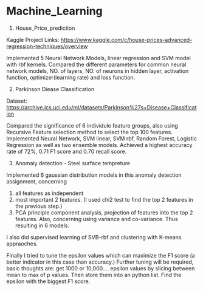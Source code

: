 # Machine_Learning

1. House_Price_prediction

Kaggle Project Links: https://www.kaggle.com/c/house-prices-advanced-regression-techniques/overview

Implemented 5 Neural Network Models, linear regression and SVM model with rbf kernels. Compared the different parameters for common neural network models, NO. of layers, NO. of neurons in hidden layer, activation function, optimizer(learning rate) and loss function.

2. Parkinson Diease Classification

Dataset: https://archive.ics.uci.edu/ml/datasets/Parkinson%27s+Disease+Classification

Compared the significance of 6 individule feature groups, also using Recursive Feature selection method to select the top 100 features. Implemented Neural Network, SVM linear, SVM rbf, Random Forest, Logistic Regression as well as two ensemble models. Achieved a highest accuracy rate of 72%, 0.71 F1 score and 0.70 recall score.


3. Anomaly detection - Steel surface tempreture

Implemented 6 gaussian distribution models in this anomaly detection assignment, concerning 
1. all features as independent 
2. most important 2 features. (I used chi2 test to find the top 2 features in the previous step.) 
3. PCA principle component analysis, projection of features into the top 2 features. 
Also, concerning using variance and co-variance. Thus resulting in 6 models. 

I also did supervised learning of SVB-rbf and clustering with K-means appraoches. 

Finally I tried to tune the epsilon values which can maximize the F1 score (a better indicator in this case than accuracy.) Further tuning will be required, basic thoughts are: get 1000 or 10,000.... epsilon values by slicing between mean to max of p values. Then store them into an python list. Find the epsilon with the biggest F1 score.

